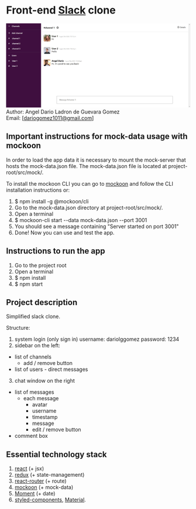 Front-end [Slack](https://slack.com/) clone
============================
![Screenshot](/public/appScreenshot.jpg)   
Author: Angel Dario Ladron de Guevara Gomez   
Email: [dariogomez1011@gmail.com]

## Important instructions for mock-data usage with mockoon
In order to load the app data it is necessary to mount the mock-server that hosts the mock-data.json file. The mock-data.json file is located at project-root/src/mock/.

To install the mockoon CLI you can go to [mockoon](https://github.com/mockoon/mockoon/tree/main/packages/cli#installation) and follow the CLI installation instructions or:
1. $ npm install -g @mockoon/cli
2. Go to the mock-data.json directory at project-root/src/mock/.
3. Open a terminal
4. $ mockoon-cli start --data mock-data.json --port 3001
5. You should see a message containing "Server started on port 3001"
6. Done! Now you can use and test the app.

## Instructions to run the app
1. Go to the project root 
2. Open a terminal
3. $ npm install
4. $ npm start

## Project description
Simplified slack clone.

Structure:
1. system login (only sign in) username: dariolggomez password: 1234
2. sidebar on the left:
  + list of channels
    + add / remove button
  + list of users - direct messages
3. chat window on the right
  + list of messages
    + each message
      + avatar
      + username
      + timestamp
      + message
      + edit / remove button
  + comment box

## Essential technology stack
1. [react](https://react.dev/) (+ jsx)
2. [redux](https://redux.js.org/) (+ state-management)
3. [react-router](https://github.com/reactjs/react-router) (+ route)
4. [mockoon](https://mockoon.com/) (+ mock-data)
5. [Moment](https://momentjs.com/docs/) (+ date)
6. [styled-components](https://styled-components.com/), [Material](https://mui.com/material-ui/getting-started/installation/).

